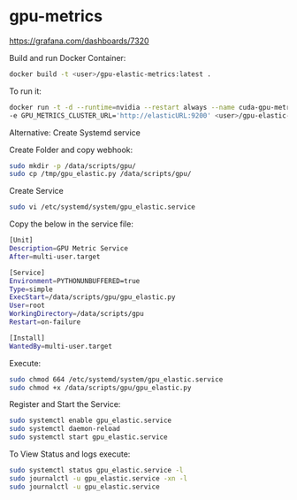 # gpu-metrics

https://grafana.com/dashboards/7320

Build and run Docker Container:
```bash
docker build -t <user>/gpu-elastic-metrics:latest .
```

To run it:
```bash
docker run -t -d --runtime=nvidia --restart always --name cuda-gpu-metrics \ 
-e GPU_METRICS_CLUSTER_URL='http://elasticURL:9200' <user>/gpu-elastic-metrics:latest 
```

Alternative: Create Systemd service

Create Folder and copy webhook:
```bash
sudo mkdir -p /data/scripts/gpu/
sudo cp /tmp/gpu_elastic.py /data/scripts/gpu/
```
Create Service
```bash
sudo vi /etc/systemd/system/gpu_elastic.service
```
Copy the below in the service file:
```bash
[Unit]
Description=GPU Metric Service
After=multi-user.target

[Service]
Environment=PYTHONUNBUFFERED=true
Type=simple
ExecStart=/data/scripts/gpu/gpu_elastic.py
User=root
WorkingDirectory=/data/scripts/gpu
Restart=on-failure

[Install]
WantedBy=multi-user.target
```
Execute:
```bash
sudo chmod 664 /etc/systemd/system/gpu_elastic.service
sudo chmod +x /data/scripts/gpu/gpu_elastic.py
```
Register and Start the Service:
```bash
sudo systemctl enable gpu_elastic.service 
sudo systemctl daemon-reload
sudo systemctl start gpu_elastic.service
```
To View Status and logs execute:
```bash
sudo systemctl status gpu_elastic.service -l
sudo journalctl -u gpu_elastic.service -xn -l
sudo journalctl -u gpu_elastic.service
```
